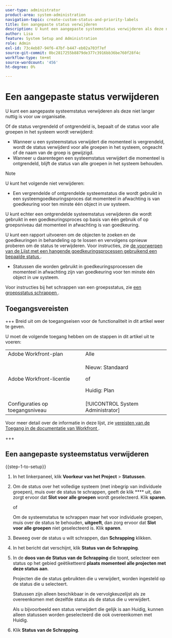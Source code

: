 ```yaml
---
user-type: administrator
product-area: system-administration
navigation-topic: create-custom-status-and-priority-labels
title: Een aangepaste status verwijderen
description: U kunt een aangepaste systeemstatus verwijderen als deze niet langer nuttig is voor uw organisatie.
author: Lisa
feature: System Setup and Administration
role: Admin
exl-id: 73c4eb87-94f6-47bf-b447-eb02a703f7ef
source-git-commit: 0bc2817255b8879de377c3916bb36be760f28f4c
workflow-type: tm+mt
source-wordcount: '456'
ht-degree: 0%

---
```


# Een aangepaste status verwijderen

U kunt een aangepaste systeemstatus verwijderen als deze niet langer nuttig is voor uw organisatie.

Of de status vergrendeld of ontgrendeld is, bepaalt of de status voor alle groepen in het systeem wordt verwijderd:

* Wanneer u een systeemstatus verwijdert die momenteel is vergrendeld, wordt de status verwijderd voor alle groepen in het systeem, ongeacht of de naam van de groep is gewijzigd.
* Wanneer u daarentegen een systeemstatus verwijdert die momenteel is ontgrendeld, blijft de status van alle groepen in het systeem behouden.


>[!NOTE]
>
>U kunt het volgende niet verwijderen:
>
>* Een vergrendelde of ontgrendelde systeemstatus die wordt gebruikt in een systeemgoedkeuringsproces dat momenteel in afwachting is van goedkeuring voor ten minste één object in uw systeem.
>
>  U kunt echter een ontgrendelde systeemstatus verwijderen die wordt gebruikt in een goedkeuringsproces op basis van één gebruik of op groepsniveau dat momenteel in afwachting is van goedkeuring.
>
>  U kunt een rapport uitvoeren om de objecten te zoeken en de goedkeuringen in behandeling op te lossen en vervolgens opnieuw proberen om de status te verwijderen. Voor instructies, zie [ de voorwerpen van de Lijst met een hangende goedkeuringsprocessen gebruikend een bepaalde status ](../../../administration-and-setup/customize-workfront/creating-custom-status-and-priority-labels/list-objects-pending-approval-certain-status.md).
>
>* Statussen die worden gebruikt in goedkeuringsprocessen die momenteel in afwachting zijn van goedkeuring voor ten minste één object in uw systeem.

Voor instructies bij het schrappen van een groepsstatus, zie [ een groepsstatus schrappen ](../../../administration-and-setup/manage-groups/manage-group-statuses/delete-a-group-status.md).

## Toegangsvereisten

+++ Breid uit om de toegangseisen voor de functionaliteit in dit artikel weer te geven.

U moet de volgende toegang hebben om de stappen in dit artikel uit te voeren:

<table style="table-layout:auto"> 
 <col> 
 <col> 
 <tbody> 
  <tr> 
   <td role="rowheader">Adobe Workfront-plan</td> 
   <td>Alle</td> 
  </tr> 
  <tr> 
   <td role="rowheader">Adobe Workfront-licentie</td> 
   <td>
     <p>Nieuw: Standaard</p>
     <p>of</p>
     <p>Huidig: Plan</p>
   </td> 
  </tr> 
  <tr> 
   <td role="rowheader">Configuraties op toegangsniveau</td> 
   <td>[!UICONTROL System Administrator]</td>
  </tr> 
 </tbody> 
</table>

Voor meer detail over de informatie in deze lijst, zie [ vereisten van de Toegang in de documentatie van Workfront ](/help/quicksilver/administration-and-setup/add-users/access-levels-and-object-permissions/access-level-requirements-in-documentation.md).

+++

## Een aangepaste systeemstatus verwijderen

{{step-1-to-setup}}

1. In het linkerpaneel, klik **Voorkeur van het Project** > **Statussen**.

1. Om de status over het volledige systeem (met inbegrip van individuele groepen), muis over de status te schrappen, geeft de klik **** uit, dan zorgt ervoor dat **Slot voor alle groepen** wordt geselecteerd. Klik **sparen**.

   of

   Om de systeemstatus te schrappen maar het voor individuele groepen, muis over de status te behouden, **uitgeeft**, dan zorg ervoor dat **Slot voor alle groepen** niet geselecteerd is. Klik **sparen**.

1. Beweeg over de status u wilt schrappen, dan **Schrapping** klikken.
1. In het bericht dat verschijnt, klik **Status van de Schrapping**.
1. In de **doos van de Status van de Schrapping** die toont, selecteer een status op het gebied geëtiketteerd **plaats momenteel alle projecten met deze status aan**.

   Projecten die de status gebruikten die u verwijdert, worden ingesteld op de status die u selecteert.

   Statussen zijn alleen beschikbaar in de vervolgkeuzelijst als ze overeenkomen met dezelfde status als de status die u verwijdert.

   Als u bijvoorbeeld een status verwijdert die gelijk is aan Huidig, kunnen alleen statussen worden geselecteerd die ook overeenkomen met Huidig.

1. Klik **Status van de Schrapping**.
